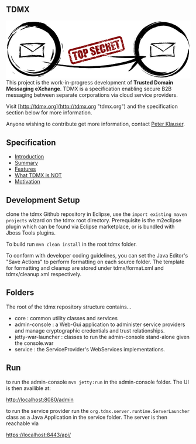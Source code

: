 ## TDMX
![TDMX Logo](https://raw.githubusercontent.com/TDMX/tdmx/master/wiki/images/www/tdmx.png)
This project is the work-in-progress development of **Trusted Domain Messaging eXchange**. TDMX is a specification enabling secure B2B messaging between separate corporations via cloud service providers.

Visit [http://tdmx.org](http://tdmx.org "tdmx.org") and the specification section below for more information.

Anyone wishing to contribute get more information, contact [Peter Klauser](https://github.com/pjklauser "Peter Klauser").
## Specification
 - [Introduction](https://github.com/TDMX/tdmx/blob/master/wiki/Introduction.md)
  - [Summary](https://github.com/TDMX/tdmx/blob/master/wiki/Introduction.md#summary)
  - [Features](https://github.com/TDMX/tdmx/blob/master/wiki/Introduction.md#features)
  - [What TDMX is NOT](https://github.com/TDMX/tdmx/blob/master/wiki/Introduction.md#what-tdmx-is-not)
  - [Motivation](https://github.com/TDMX/tdmx/blob/master/wiki/Motivation.md#motivation)


## Development Setup
clone the tdmx Github repository
in Eclipse, use the `import existing maven projects` wizard on the tdmx root directory. Prerequisite is the m2eclipse plugin which can be found via Eclipse marketplace, or is bundled with Jboss Tools plugins. 

To build run `mvn clean install` in the root tdmx folder.

To conform with developer coding guidelines, you can set the Java Editor's "Save Actions" to perform formatting on each source folder. The template for formatting and cleanup are stored under tdmx/format.xml and tdmx/cleanup.xml respectively.

## Folders
The root of the tdmx repository structure contains...

- core : common utility classes and services
- admin-console : a Web-Gui application to administer service providers and manage cryptographic credentials and trust relationships.
- jetty-war-launcher : classes to run the admin-console stand-alone given the console.war
- service : the ServiceProvider's WebServices implementations.

## Run
to run the admin-console `mvn jetty:run` in the admin-console folder. The UI is then availible at:

[http://localhost:8080/admin](http://localhost:8080/admin)

to run the service provider run the  `org.tdmx.server.runtime.ServerLauncher` class as a Java Application in the service folder. The server is then reachable via

[https://localhost:8443/api/](https://localhost:8443/api/)



  
  